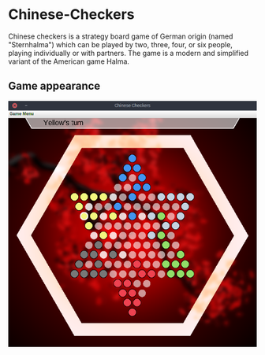 # Chinese-Checkers

Chinese checkers is a strategy board game of German origin (named "Sternhalma") which can be played by two, three, four, or six people, playing individually or with partners. The game is a modern and simplified variant of the American game Halma.

## Game appearance

<p align="center"><img title="game screen" src="https://github.com/okkindel/Chinese-Checkers/blob/master/src/assets/screen.png?raw=true"></p>
